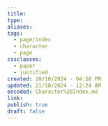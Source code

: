 ```yaml
---
title: 
type: 
aliases: 
tags:
  - page/index
  - character
  - page
cssclasses:
  - paper
  - justified
created: 20/10/2024 - 04:58 PM
updated: 21/10/2024 - 12:24 AM
encoded: Character%20Index.md
link: 
publish: true
draft: false
---
```

